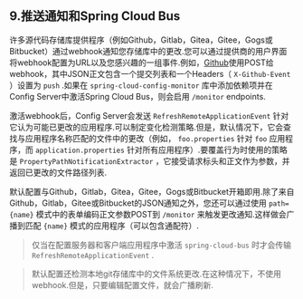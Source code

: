 ## 9.推送通知和Spring Cloud Bus

许多源代码存储库提供程序（例如Github，Gitlab，Gitea，Gitee，Gogs或Bitbucket）通过webhook通知您存储库中的更改.您可以通过提供商的用户界面将webhook配置为URL以及您感兴趣的一组事件.例如，[Github](https://developer.github.com/v3/activity/events/types/#pushevent)使用POST给webhook，其中JSON正文包含一个提交列表和一个Headers（ `X-Github-Event` ）设置为 `push` .如果在 `spring-cloud-config-monitor` 库中添加依赖项并在Config Server中激活Spring Cloud Bus，则会启用 `/monitor` endpoints.

激活webhook后，Config Server会发送 `RefreshRemoteApplicationEvent` 针对它认为可能已更改的应用程序.可以制定变化检测策略.但是，默认情况下，它会查找与应用程序名称匹配的文件中的更改（例如， `foo.properties` 针对 `foo` 应用程序，而 `application.properties` 针对所有应用程序）.要覆盖行为时使用的策略是 `PropertyPathNotificationExtractor` ，它接受请求标头和正文作为参数，并返回已更改的文件路径列表.

默认配置与Github，Gitlab，Gitea，Gitee，Gogs或Bitbucket开箱即用.除了来自Github，Gitlab，Gitee或Bitbucket的JSON通知之外，您还可以通过使用 `path={name}` 模式中的表单编码正文参数POST到 `/monitor` 来触发更改通知.这样做会广播到匹配 `{name}` 模式的应用程序（可以包含通配符）.

> 仅当在配置服务器和客户端应用程序中激活 `spring-cloud-bus` 时才会传输 `RefreshRemoteApplicationEvent` .

> 默认配置还检测本地git存储库中的文件系统更改.在这种情况下，不使用webhook.但是，只要编辑配置文件，就会广播刷新.

